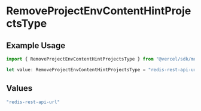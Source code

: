 # RemoveProjectEnvContentHintProjectsType

## Example Usage

```typescript
import { RemoveProjectEnvContentHintProjectsType } from "@vercel/sdk/models/operations/removeprojectenv.js";

let value: RemoveProjectEnvContentHintProjectsType = "redis-rest-api-url";
```

## Values

```typescript
"redis-rest-api-url"
```